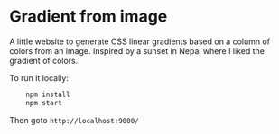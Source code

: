 Gradient from image
===================

A little website to generate CSS linear gradients based on a column of colors from an image. Inspired by a sunset in Nepal where I liked the gradient of colors.

To run it locally:

```bash
	npm install
	npm start
```

Then goto `http://localhost:9000/`